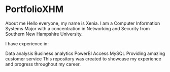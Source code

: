 # PortfolioXHM
About me
Hello everyone, my name is Xenia. I am a Computer Information Systems Major with a concentration in Networking and Security from Southern New Hampshire University.

I have experience in:

Data analysis
Business analytics
PowerBI
Access
MySQL
Providing amazing customer service
This repository was created to showcase my experience and progress throughout my career.
